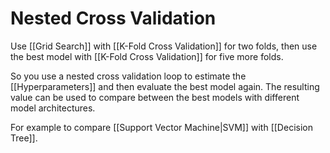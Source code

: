 
# Nested Cross Validation

Use [[Grid Search]] with [[K-Fold Cross Validation]] for two folds, then use the best model with [[K-Fold Cross Validation]] for five more folds. 

So you use a nested cross validation loop to estimate the [[Hyperparameters]] and then evaluate the best model again. The resulting value can be used to compare between the best models with different model architectures. 

For example to compare [[Support Vector Machine|SVM]] with [[Decision Tree]].

